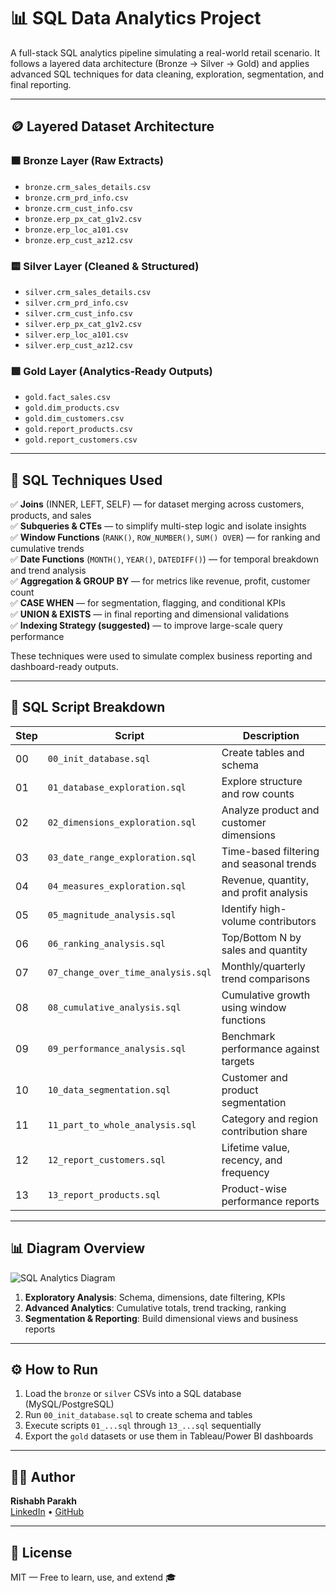 # 📊 SQL Data Analytics Project

A full-stack SQL analytics pipeline simulating a real-world retail scenario. It follows a layered data architecture (Bronze → Silver → Gold) and applies advanced SQL techniques for data cleaning, exploration, segmentation, and final reporting.

---

## 🪙 Layered Dataset Architecture

### 🟫 Bronze Layer (Raw Extracts)
- `bronze.crm_sales_details.csv`  
- `bronze.crm_prd_info.csv`  
- `bronze.crm_cust_info.csv`  
- `bronze.erp_px_cat_g1v2.csv`  
- `bronze.erp_loc_a101.csv`  
- `bronze.erp_cust_az12.csv`

### 🟨 Silver Layer (Cleaned & Structured)
- `silver.crm_sales_details.csv`  
- `silver.crm_prd_info.csv`  
- `silver.crm_cust_info.csv`  
- `silver.erp_px_cat_g1v2.csv`  
- `silver.erp_loc_a101.csv`  
- `silver.erp_cust_az12.csv`

### 🟩 Gold Layer (Analytics-Ready Outputs)
- `gold.fact_sales.csv`  
- `gold.dim_products.csv`  
- `gold.dim_customers.csv`  
- `gold.report_products.csv`  
- `gold.report_customers.csv`

---

## 🧠 SQL Techniques Used

✅ **Joins** (INNER, LEFT, SELF) — for dataset merging across customers, products, and sales  
✅ **Subqueries & CTEs** — to simplify multi-step logic and isolate insights  
✅ **Window Functions** (`RANK()`, `ROW_NUMBER()`, `SUM() OVER`) — for ranking and cumulative trends  
✅ **Date Functions** (`MONTH()`, `YEAR()`, `DATEDIFF()`) — for temporal breakdown and trend analysis  
✅ **Aggregation & GROUP BY** — for metrics like revenue, profit, customer count  
✅ **CASE WHEN** — for segmentation, flagging, and conditional KPIs  
✅ **UNION & EXISTS** — in final reporting and dimensional validations  
✅ **Indexing Strategy (suggested)** — to improve large-scale query performance

These techniques were used to simulate complex business reporting and dashboard-ready outputs.

---

## 📜 SQL Script Breakdown

| Step | Script                                | Description |
|------|----------------------------------------|-------------|
| 00   | `00_init_database.sql`                 | Create tables and schema |
| 01   | `01_database_exploration.sql`          | Explore structure and row counts |
| 02   | `02_dimensions_exploration.sql`        | Analyze product and customer dimensions |
| 03   | `03_date_range_exploration.sql`        | Time-based filtering and seasonal trends |
| 04   | `04_measures_exploration.sql`          | Revenue, quantity, and profit analysis |
| 05   | `05_magnitude_analysis.sql`            | Identify high-volume contributors |
| 06   | `06_ranking_analysis.sql`              | Top/Bottom N by sales and quantity |
| 07   | `07_change_over_time_analysis.sql`     | Monthly/quarterly trend comparisons |
| 08   | `08_cumulative_analysis.sql`           | Cumulative growth using window functions |
| 09   | `09_performance_analysis.sql`          | Benchmark performance against targets |
| 10   | `10_data_segmentation.sql`             | Customer and product segmentation |
| 11   | `11_part_to_whole_analysis.sql`        | Category and region contribution share |
| 12   | `12_report_customers.sql`              | Lifetime value, recency, and frequency |
| 13   | `13_report_products.sql`               | Product-wise performance reports |

---

## 📊 Diagram Overview

![SQL Analytics Diagram](./SQL%20Data%20Analytics.png)

1. **Exploratory Analysis**: Schema, dimensions, date filtering, KPIs  
2. **Advanced Analytics**: Cumulative totals, trend tracking, ranking  
3. **Segmentation & Reporting**: Build dimensional views and business reports

---

## ⚙️ How to Run

1. Load the `bronze` or `silver` CSVs into a SQL database (MySQL/PostgreSQL)
2. Run `00_init_database.sql` to create schema and tables
3. Execute scripts `01_...sql` through `13_...sql` sequentially
4. Export the `gold` datasets or use them in Tableau/Power BI dashboards

---

## 🧑‍💻 Author

**Rishabh Parakh**  
[LinkedIn](https://www.linkedin.com/in/rishabhparakh) • [GitHub](https://github.com/RishabhParakh)

---

## 📄 License

MIT — Free to learn, use, and extend 🎓
